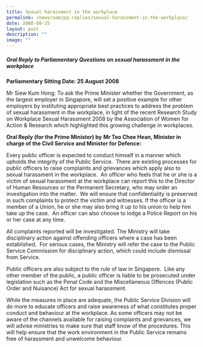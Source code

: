 ```yaml
---
title: Sexual harassment in the workplace
permalink: /newsroom/pq-replies/sexual-harassment-in-the-workplace/
date: 2008-08-25
layout: post
description: ""
image: ""
---
```

##### Oral Reply to Parliamentary Questions on sexual harassment in the workplace

**Parliamentary Sitting Date: 25 August 2008**

Mr Siew Kum Hong: To ask the Prime Minister whether the Government, as the largest employer in Singapore, will set a positive example for other employers by instituting appropriate best practices to address the problem of sexual harassment in the workplace, in light of the recent Research Study on Workplace Sexual Harassment 2008 by the Association of Women for Action & Research which highlighted this growing challenge in workplaces.

**Oral Reply (for the Prime Minister) by** **Mr Teo Chee Hean, Minister in charge of the Civil Service and Minister for Defence:**

Every public officer is expected to conduct himself in a manner which upholds the integrity of the Public Service.  There are existing processes for public officers to raise complaints and grievances which apply also to sexual harassment in the workplace.  An officer who feels that he or she is a victim of sexual harassment at the workplace can report this to the Director of Human Resources or the Permanent Secretary, who may order an investigation into the matter.  We will ensure that confidentiality is preserved in such complaints to protect the victim and witnesses. If the officer is a member of a Union, he or she may also bring it up to his union to help him take up the case.  An officer can also choose to lodge a Police Report on his or her case at any time.

All complaints reported will be investigated. The Ministry will take disciplinary action against offending officers where a case has been established.  For serious cases, the Ministry will refer the case to the Public Service Commission for disciplinary action, which could include dismissal from Service.

Public officers are also subject to the rule of law in Singapore.  Like any other member of the public, a public officer is liable to be prosecuted under legislation such as the Penal Code and the Miscellaneous Offences (Public Order and Nuisance) Act for sexual harassment.

While the measures in place are adequate, the Public Service Division will do more to educate officers and raise awareness of what constitutes proper conduct and behaviour at the workplace. As some officers may not be aware of the channels available for raising complaints and grievances, we will advise ministries to make sure that staff know of the procedures. This will help ensure that the work environment in the Public Service remains free of harassment and unwelcome behaviour.